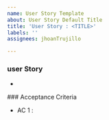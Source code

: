 ```yaml
---
name: User Story Template
about: User Story Default Title
title: 'User Story : <TITLE>'
labels: ''
assignees: jhoanTrujillo

---
```


### user Story 

-

### Acceptance Criteria

- AC 1 :
